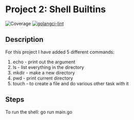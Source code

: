 # Project 2: Shell Builtins

![Coverage](https://img.shields.io/badge/Coverage-37.4%25-yellow)
[![golangci-lint](https://github.com/NPNG22/CSCE4600_project2/actions/workflows/golangci-lint.yml/badge.svg?branch=main)](https://github.com/NPNG22/CSCE4600_project2/actions/workflows/golangci-lint.yml)

## Description

For this project I have added 5 different commands:

1. echo - print out the argument
2. ls - list everything in the directory
3. mkdir - make a new directory
4. pwd - print current directory
5. touch - to create a file and do various other task with it

## Steps

To run the shell: go run main.go
